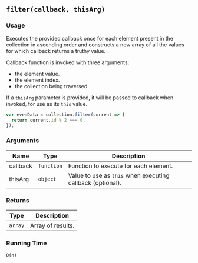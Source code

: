 ## `filter(callback, thisArg)`

### Usage

Executes the provided callback once for each element present in the collection in ascending order and
constructs a new array of all the values for which callback returns a truthy value.

Callback function is invoked with three arguments:
- the element value.
- the element index.
- the collection being traversed.

If a `thisArg` parameter is provided, it will be passed to callback when invoked, for use as its `this` value.

```javascript
var evenData = collection.filter(current => {
  return current.id % 2 === 0;
});
```

### Arguments

| Name     | Type       | Description                                                |
|----------|------------|------------------------------------------------------------|
| callback | `function` | Function to execute for each element.                      |
| thisArg  | `object`   | Value to use as `this` when executing callback (optional). |

### Returns

| Type       | Description       |
|------------|-------------------|
| `array`    | Array of results. |

### Running Time

`O(n)`
